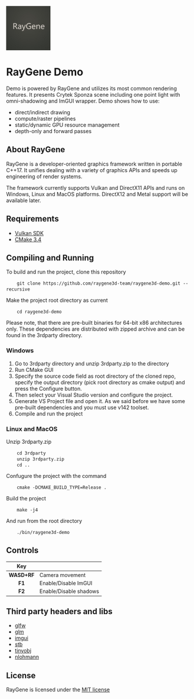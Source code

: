 <img src="https://github.com/raygene3d-team/raygene3d-demo/blob/readme/preview.jpg" width="120" height="120">

# RayGene Demo

Demo is powered by RayGene and utilizes its most common rendering features. It presents Crytek Sponza scene including one point light with omni-shadowing and ImGUI wrapper.
Demo shows how to use:
- direct/indirect drawing
- compute/raster pipelines
- static/dynamic GPU resource management
- depth-only and forward passes

## About RayGene

RayGene is a developer-oriented graphics framework written in portable C++17. It unifies dealing with a variety of graphics APIs and speeds up engineering of render systems.

The framework currently supports Vulkan and DirectX11 APIs and runs on Windows, Linux and MacOS platforms. DirectX12 and Metal support will be available later.

## Requirements

- [Vulkan SDK](https://vulkan.lunarg.com/)
- [CMake 3.4](https://cmake.org/download/)

## Compiling and Running

To build and run the project, clone this repository
```
    git clone https://github.com/raygene3d-team/raygene3d-demo.git --recursive
```
Make the project root directory as current
```
    cd raygene3d-demo
```

Please note, that there are pre-built binaries for 64-bit x86 architectures only. These dependencies are distributed with zipped archive and can be found in the 3rdparty directory.

### Windows

1. Go to 3rdparty directory and unzip 3rdparty.zip to the directory
2. Run CMake GUI
3. Specify the source code field as root directory of the cloned repo, specify the output directory (pick root directory as cmake output) and press the Configure button.
4. Then select your Visual Studio version and configure the project.
5. Generate VS Project file and open it. As we said before we have some pre-built dependencies and you must use v142 toolset.
6. Compile and run the project

### Linux and MacOS

Unzip 3rdparty.zip
```
    cd 3rdparty
    unzip 3rdparty.zip
    cd ..
```
Confugure the project with the command
```
    cmake -DCMAKE_BUILD_TYPE=Release .
```
Build the project
```
    make -j4
```
And run from the root directory
```
    ./bin/raygene3d-demo
```

## Controls

| Key | |
| :--: | :-- |
| **WASD+RF** | Camera movement |
| **F1** | Enable/Disable ImGUI |
| **F2** | Enable/Disable shadows |

## Third party headers and libs

- [glfw](https://github.com/glfw/glfw)
- [glm](https://github.com/g-truc/glm)
- [imgui](https://github.com/ocornut/imgui)
- [stb](https://github.com/nothings/stb)
- [tinyobj](https://github.com/tinyobjloader/tinyobjloader)
- [nlohmann](https://github.com/nlohmann/json)

## License

RayGene is licensed under the [MIT license](https://github.com/raygene3d-team/raygene3d-demo/blob/main/LICENSE)